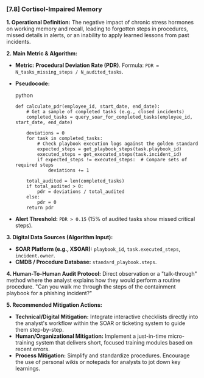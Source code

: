 ### **[7.8] Cortisol-Impaired Memory**

**1. Operational Definition:**
The negative impact of chronic stress hormones on working memory and recall, leading to forgotten steps in procedures, missed details in alerts, or an inability to apply learned lessons from past incidents.

**2. Main Metric & Algorithm:**

- **Metric:** **Procedural Deviation Rate (PDR)**. Formula: `PDR = N_tasks_missing_steps / N_audited_tasks`.

- **Pseudocode:**

  python

  ```
  def calculate_pdr(employee_id, start_date, end_date):
      # Get a sample of completed tasks (e.g., closed incidents)
      completed_tasks = query_soar_for_completed_tasks(employee_id, start_date, end_date)
      
      deviations = 0
      for task in completed_tasks:
          # Check playbook execution logs against the golden standard
          expected_steps = get_playbook_steps(task.playbook_id)
          executed_steps = get_executed_steps(task.incident_id)
          if expected_steps != executed_steps:  # Compare sets of required steps
              deviations += 1
      
      total_audited = len(completed_tasks)
      if total_audited > 0:
          pdr = deviations / total_audited
      else:
          pdr = 0
      return pdr
  ```

  

- **Alert Threshold:** `PDR > 0.15` (15% of audited tasks show missed critical steps).

**3. Digital Data Sources (Algorithm Input):**

- **SOAR Platform (e.g., XSOAR):** `playbook_id`, `task.executed_steps`, `incident.owner`.
- **CMDB / Procedure Database:** `standard_playbook.steps`.

**4. Human-To-Human Audit Protocol:**
Direct observation or a "talk-through" method where the analyst explains how they would perform a routine procedure. "Can you walk me through the steps of the containment playbook for a phishing incident?"

**5. Recommended Mitigation Actions:**

- **Technical/Digital Mitigation:** Integrate interactive checklists directly into the analyst's workflow within the SOAR or ticketing system to guide them step-by-step.
- **Human/Organizational Mitigation:** Implement a just-in-time micro-training system that delivers short, focused training modules based on recent errors.
- **Process Mitigation:** Simplify and standardize procedures. Encourage the use of personal wikis or notepads for analysts to jot down key learnings.